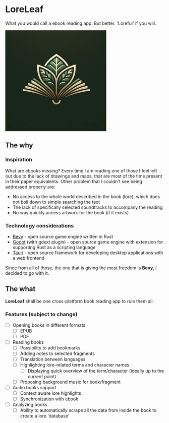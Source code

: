 # LoreLeaf

What you would call a ebook reading app. But better. 'Loreful' if you will.

![LoreLeaf_logo](./assets/logo_320.jpeg)

## The why

### Inspiration

What are ebooks missing? Every time I am reading one of those I feel left out due to the lack of drawings and maps, that are most of the time present in their paper equivalents.
Other problem that I couldn't see being addressed properly are:

- No access to the whole world described in the book (lore), which does not boil down to simple searching the text
- The lack of specifically selected soundtracks to accompany the reading
- No way quickly access artwork for the book (if it exists)

### Technology considerations

- [Bevy](https://bevyengine.org/) - open source game engine written in Rust
- [Godot](https://godotengine.org/) (with gdext plugin) - open source game engine with extension for supporting Rust as a scripting language
- [Tauri](https://tauri.app/) - open source framework for developing desktop applications with a web frontend

Since from all of those, the one that is giving the most freedom is **Bevy**, I decided to go with it.

## The what

**LoreLeaf** shall be one cross-platform book reading app to rule them all.

### Features (subject to change)

- [ ] Opening books in different formats
  - [ ] EPUB
  - [ ] PDF
- [ ] Reading books
  - [ ] Possibility to add bookmarks
  - [ ] Adding notes to selected fragments
  - [ ] Translation between languages
  - [ ] Highlighting lore-related terms and character names
    - [ ] Displaying quick overview of the term/character (ideally up to the current point)
  - [ ] Proposing background music for book/fragment
- [ ] Audio books support
  - [ ] Context aware lore highlights
  - [ ] Synchronization with ebook
- [ ] Analyzing books
  - [ ] Ability to automatically scrape all the data from inside the book to create a lore 'database'

